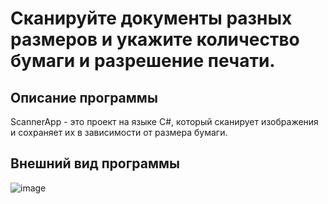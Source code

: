 # Сканируйте документы разных размеров и укажите количество бумаги и разрешение печати.

## Описание программы
ScannerApp - это проект на языке C#, который сканирует изображения и сохраняет их в зависимости от размера бумаги.

## Внешний вид программы
![image](https://github.com/user-attachments/assets/fae4936b-f22c-47a5-accb-d142e10c17ab)
